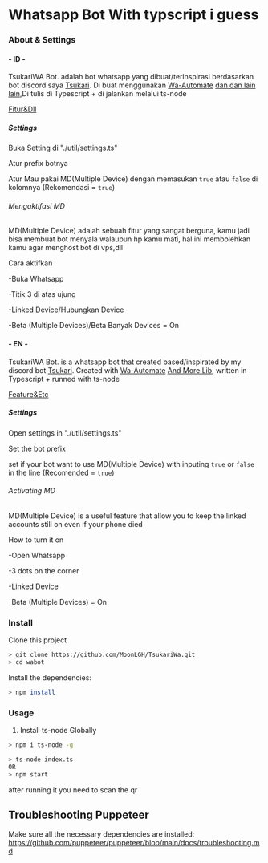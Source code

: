 
# Whatsapp Bot With typscript i guess

### About & Settings

#### - ID -
TsukariWA Bot. adalah bot whatsapp yang dibuat/terinspirasi berdasarkan bot discord saya [Tsukari](https://github.com/MoonLGH/Tsukari-Bot).
Di buat menggunakan [Wa-Automate](https://github.com/open-wa/wa-automate-nodejs) [dan dan lain lain](https://github.com/MoonLGH/TsukariWa/blob/main/package.json),Di tulis di Typescript + di jalankan melalui ts-node

[Fitur&Dll](https://MoonL.Me/TsukariWa)

##### Settings
Buka Setting di "./util/settings.ts"

Atur prefix botnya

Atur Mau pakai MD(Multiple Device) dengan memasukan `true` atau `false` di kolomnya (Rekomendasi = `true`)

###### Mengaktifasi MD
MD(Multiple Device) adalah sebuah fitur yang sangat berguna, kamu jadi bisa membuat bot menyala walaupun hp kamu mati, hal ini membolehkan kamu agar menghost bot di vps,dll

Cara aktifkan

-Buka Whatsapp

-Titik 3 di atas ujung

-Linked Device/Hubungkan Device

-Beta (Multiple Devices)/Beta Banyak Devices = On

#### - EN -
TsukariWA Bot. is a whatsapp bot that created based/inspirated by my discord bot [Tsukari](https://github.com/MoonLGH/Tsukari-Bot).
Created with [Wa-Automate](https://github.com/open-wa/wa-automate-nodejs) [And More Lib](https://github.com/MoonLGH/TsukariWa/blob/main/package.json), written in Typescript + runned with ts-node

[Feature&Etc](https://MoonL.Me/TsukariWa)

##### Settings
Open settings in "./util/settings.ts"

Set the bot prefix

set if your bot want to use MD(Multiple Device) with inputing `true` or `false` in the line (Recomended = `true`)

###### Activating MD
MD(Multiple Device) is a useful feature that allow you to keep the linked accounts still on even if your phone died

How to turn it on

-Open Whatsapp

-3 dots on the corner

-Linked Device

-Beta (Multiple Devices) = On


### Install
Clone this project

```bash
> git clone https://github.com/MoonLGH/TsukariWa.git
> cd wabot
```

Install the dependencies:

```bash
> npm install
```

### Usage
1.  Install ts-node Globally
```bash
> npm i ts-node -g
```


```bash
> ts-node index.ts
OR
> npm start
```

after running it you need to scan the qr

## Troubleshooting Puppeteer
Make sure all the necessary dependencies are installed: https://github.com/puppeteer/puppeteer/blob/main/docs/troubleshooting.md



